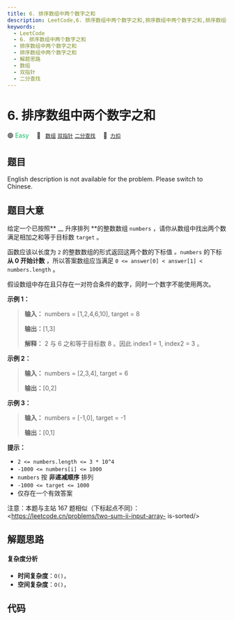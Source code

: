 ```yaml
---
title: 6. 排序数组中两个数字之和
description: LeetCode,6. 排序数组中两个数字之和,排序数组中两个数字之和,排序数组中两个数字之和,解题思路,数组,双指针,二分查找
keywords:
  - LeetCode
  - 6. 排序数组中两个数字之和
  - 排序数组中两个数字之和
  - 排序数组中两个数字之和
  - 解题思路
  - 数组
  - 双指针
  - 二分查找
---
```


# 6. 排序数组中两个数字之和

🟢 <font color=#15bd66>Easy</font>&emsp; 🔖&ensp; [`数组`](/tag/array.md) [`双指针`](/tag/two-pointers.md) [`二分查找`](/tag/binary-search.md)&emsp; 🔗&ensp;[`力扣`](https://leetcode.cn/problems/kLl5u1)

## 题目

English description is not available for the problem. Please switch to
Chinese.


## 题目大意

给定一个已按照** __ 升序排列  **的整数数组 `numbers` ，请你从数组中找出两个数满足相加之和等于目标数 `target` 。

函数应该以长度为 `2` 的整数数组的形式返回这两个数的下标值 _。_`numbers` 的下标 **从 0  开始计数** ，所以答案数组应当满足 `0
<= answer[0] < answer[1] < numbers.length` 。

假设数组中存在且只存在一对符合条件的数字，同时一个数字不能使用两次。



**示例 1：**

> 
> 
> 
> 
> 
> **输入：** numbers = [1,2,4,6,10], target = 8
> 
> **输出：**[1,3]
> 
> **解释：** 2 与 6 之和等于目标数 8 。因此 index1 = 1, index2 = 3 。
> 
> 

**示例 2：**

> 
> 
> 
> 
> 
> **输入：** numbers = [2,3,4], target = 6
> 
> **输出：**[0,2]
> 
> 

**示例 3：**

> 
> 
> 
> 
> 
> **输入：** numbers = [-1,0], target = -1
> 
> **输出：**[0,1]
> 
> 



**提示：**

  * `2 <= numbers.length <= 3 * 10^4`
  * `-1000 <= numbers[i] <= 1000`
  * `numbers` 按 **非递减顺序** 排列
  * `-1000 <= target <= 1000`
  * 仅存在一个有效答案



注意：本题与主站 167 题相似（下标起点不同）：<https://leetcode.cn/problems/two-sum-ii-input-array-
is-sorted/>


## 解题思路

#### 复杂度分析

- **时间复杂度**：`O()`，
- **空间复杂度**：`O()`，

## 代码

```javascript

```